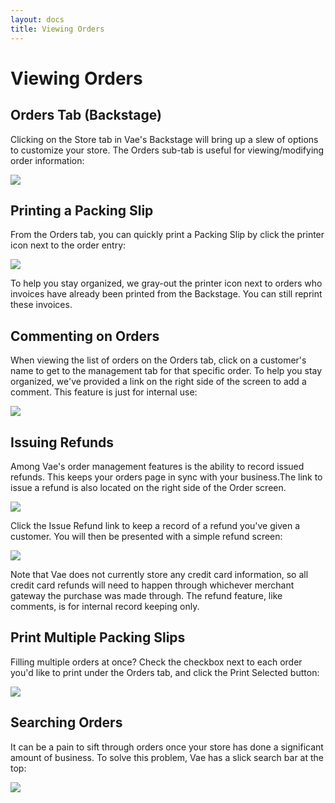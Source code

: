 ```yaml
---
layout: docs
title: Viewing Orders
---
```


# Viewing Orders

## Orders Tab (Backstage)

Clicking on the Store tab in Vae's Backstage will bring up a slew of
options to customize your store. The Orders sub-tab is useful for
viewing/modifying order information:

![](assets/images/screenshots/ecommerce/orders_tab.png)

## Printing a Packing Slip

From the Orders tab, you can quickly print a Packing Slip by click the
printer icon next to the order entry:

![](assets/images/screenshots/ecommerce/orders_print.png)

To help you stay organized, we gray-out the printer icon next to orders
who invoices have already been printed from the Backstage. You can still
reprint these invoices.

## Commenting on Orders

When viewing the list of orders on the Orders tab, click on a customer's
name to get to the management tab for that specific order. To help you
stay organized, we've provided a link on the right side of the screen to
add a comment. This feature is just for internal use:

![](assets/images/screenshots/ecommerce/orders_comment.png)

## Issuing Refunds

Among Vae's order management features is the ability to record issued
refunds. This keeps your orders page in sync with your business.The link
to issue a refund is also located on the right side of the Order screen.

![](assets/images/screenshots/ecommerce/orders_refund.png)

Click the Issue Refund link to keep a record of a refund you've given a
customer. You will then be presented with a simple refund screen:

![](assets/images/screenshots/ecommerce/orders_refund_screen.png)

Note that Vae does not currently store any credit card information, so
all credit card refunds will need to happen through whichever merchant
gateway the purchase was made through. The refund feature, like
comments, is for internal record keeping only.

## Print Multiple Packing Slips

Filling multiple orders at once? Check the checkbox next to each order
you'd like to print under the Orders tab, and click the Print Selected
button:

![](assets/images/screenshots/ecommerce/orders_print_selected.png)

## Searching Orders

It can be a pain to sift through orders once your store has done a
significant amount of business. To solve this problem, Vae has a slick
search bar at the top:

![](assets/images/screenshots/ecommerce/orders_search.png)
